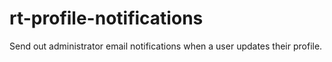 # rt-profile-notifications
Send out administrator email notifications when a user updates their profile.

